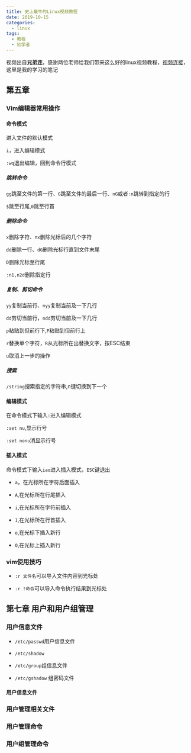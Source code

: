 ```yaml
---
title: 史上最牛的Linux视频教程
date: 2019-10-15
categories:
  - linux
tags:
  - 教程
  - 初学者
---
```


视频出自**兄弟连**，感谢两位老师给我们带来这么好的linux视频教程，[视频连接](https://ke.qq.com/course/8509)，这里是我的学习的笔记

## 第五章

### Vim编辑器常用操作

#### 命令模式

进入文件的默认模式

`i`，进入编辑模式

`:wq`退出编辑，回到命令行模式

##### 跳转命令

`gg`跳至文件的第一行、`G`跳至文件的最后一行、`nG`或者`:n`跳转到指定的行

`$`跳至行尾,`0`跳至行首

##### 删除命令

`x`删除字符、`nx`删除光标后的几个字符

`dd`删除一行、`dG`删除光标行直到文件末尾

`D`删除光标至行尾

`:n1,n2d`删除指定行

##### 复制、剪切命令

`yy`复制当前行、`nyy`复制当前及一下几行

`dd`剪切当前行，`ndd`剪切当前及一下几行

`p`粘贴到但前行下,`P`粘贴到但前行上

`r`替换单个字符，`R`从光标所在出替换文字，按ESC结束

`u`取消上一步的操作

##### 搜索

`/string`搜索指定的字符串,n键切换到下一个

#### 编辑模式

在命令模式下输入`:`进入编辑模式

`:set nu`,显示行号

`:set nonu`消显示行号

#### 插入模式

命令模式下输入`iao`进入插入模式，`ESC`键退出

- `a`，在光标所在字符后面插入

- `A`,在光标所在行尾插入

- `i`,在光标所在字符前插入

- `I`,在光标所在行首插入

- `o`,在光标下插入新行

- `O`,在光标上插入新行


### vim使用技巧

- `:r 文件名`可以导入文件内容到光标处

- `:r !命令`可以导入命令执行结果到光标处

## 第七章 用户和用户组管理

### 用户信息文件

- `/etc/passwd`用户信息文件

- `/etc/shadow`

- `/etc/group`组信息文件

- `/etc/gshadow` 组密码文件

#### 用户信息文件

### 用户管理相关文件

### 用户管理命令

### 用户组管理命令
